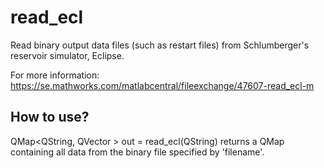 # read_ecl
Read binary output data files (such as restart files) from Schlumberger's reservoir simulator, Eclipse. 

For more information: https://se.mathworks.com/matlabcentral/fileexchange/47607-read_ecl-m

## How to use?
QMap<QString, QVector<QVariant> > out = read_ecl(QString) returns a QMap containing all data from the binary file specified by 'filename'.
